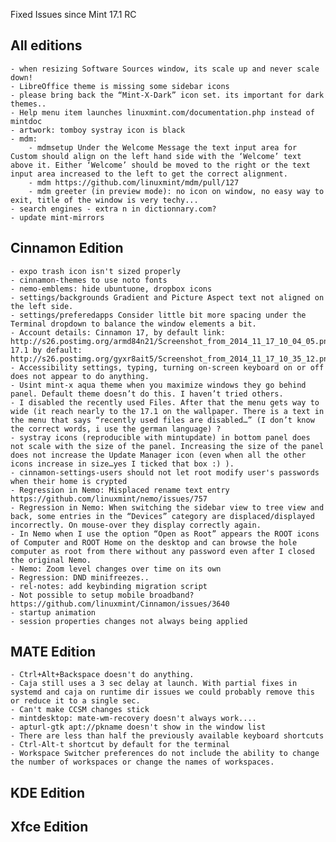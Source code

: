Fixed Issues since Mint 17.1 RC

All editions
------------
	- when resizing Software Sources window, its scale up and never scale down!
	- LibreOffice theme is missing some sidebar icons
	- please bring back the “Mint-X-Dark” icon set. its important for dark themes..
	- Help menu item launches linuxmint.com/documentation.php instead of mintdoc
	- artwork: tomboy systray icon is black
	- mdm:
		- mdmsetup Under the Welcome Message the text input area for Custom should align on the left hand side with the ‘Welcome’ text above it. Either ‘Welcome’ should be moved to the right or the text input area increased to the left to get the correct alignment.
		- mdm https://github.com/linuxmint/mdm/pull/127
		- mdm greeter (in preview mode): no icon on window, no easy way to exit, title of the window is very techy...
	- search engines - extra n in dictionnary.com?
	- update mint-mirrors

Cinnamon Edition
----------------
	- expo trash icon isn't sized properly
	- cinnamon-themes to use noto fonts
	- nemo-emblems: hide ubuntuone, dropbox icons
	- settings/backgrounds Gradient and Picture Aspect text not aligned on the left side.
	- settings/preferedapps Consider little bit more spacing under the Terminal dropdown to balance the window elements a bit.
	- Account details: Cinnamon 17, by default link: http://s26.postimg.org/armd84n21/Screenshot_from_2014_11_17_10_04_05.png, 17.1 by default: http://s26.postimg.org/gyxr8ait5/Screenshot_from_2014_11_17_10_35_12.png
	- Accessibility settings, typing, turning on-screen keyboard on or off does not appear to do anything.
	- Usint mint-x aqua theme when you maximize windows they go behind panel. Default theme doesn’t do this. I haven’t tried others.
	- I disabled the recently used Files. After that the menu gets way to wide (it reach nearly to the 17.1 on the wallpaper. There is a text in the menu that says “recently used files are disabled…” (I don’t know the correct words, i use the german language)	?
	- systray icons (reproducible with mintupdate) in bottom panel does not scale with the size of the panel. Increasing the size of the panel does not increase the Update Manager icon (even when all the other icons increase in size…yes I ticked that box :) ).
	- cinnamon-settings-users should not let root modify user's passwords when their home is crypted
	- Regression in Nemo: Misplaced rename text entry https://github.com/linuxmint/nemo/issues/757
	- Regression in Nemo: When switching the sidebar view to tree view and back, some entries in the “Devices” category are displaced/displayed incorrectly. On mouse-over they display correctly again.
	- In Nemo when I use the option “Open as Root” appears the ROOT icons of Computer and ROOT Home on the desktop and can browse the hole computer as root from there without any password even after I closed the original Nemo.
	- Nemo: Zoom level changes over time on its own
	- Regression: DND minifreezes..
	- rel-notes: add keybinding migration script
	- Not possible to setup mobile broadband? https://github.com/linuxmint/Cinnamon/issues/3640
	- startup animation
	- session properties changes not always being applied

MATE Edition
------------
	- Ctrl+Alt+Backspace doesn't do anything.
	- Caja still uses a 3 sec delay at launch. With partial fixes in systemd and caja on runtime dir issues we could probably remove this or reduce it to a single sec.
	- Can't make CCSM changes stick
	- mintdesktop: mate-wm-recovery doesn't always work....
	- apturl-gtk apt://pkname doesn't show in the window list
	- There are less than half the previously available keyboard shortcuts
	- Ctrl-Alt-t shortcut by default for the terminal
	- Workspace Switcher preferences do not include the ability to change the number of workspaces or change the names of workspaces.

KDE Edition
-----------

Xfce Edition
------------
